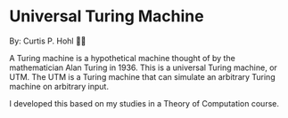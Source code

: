 # Universal Turing Machine

By: Curtis P. Hohl 👨‍💻

A Turing machine is a hypothetical machine thought of by the mathematician Alan Turing in 1936. This is a universal Turing machine, or UTM.  The UTM is a Turing machine that can simulate an arbitrary Turing machine on arbitrary input.

I developed this based on my studies in a Theory of Computation course.
